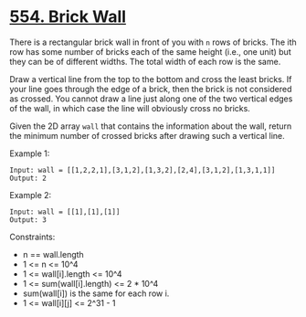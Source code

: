 # [554. Brick Wall](https://leetcode.com/problems/brick-wall/)

There is a rectangular brick wall in front of you with `n` rows of bricks. The ith row has some number of bricks each of the same height (i.e., one unit) but they can be of different widths. The total width of each row is the same.

Draw a vertical line from the top to the bottom and cross the least bricks. If your line goes through the edge of a brick, then the brick is not considered as crossed. You cannot draw a line just along one of the two vertical edges of the wall, in which case the line will obviously cross no bricks.

Given the 2D array `wall` that contains the information about the wall, return the minimum number of crossed bricks after drawing such a vertical line.

 

Example 1:

    Input: wall = [[1,2,2,1],[3,1,2],[1,3,2],[2,4],[3,1,2],[1,3,1,1]]
    Output: 2

Example 2:

    Input: wall = [[1],[1],[1]]
    Output: 3
 

Constraints:

* n == wall.length
* 1 <= n <= 10^4
* 1 <= wall[i].length <= 10^4
* 1 <= sum(wall[i].length) <= 2 * 10^4
* sum(wall[i]) is the same for each row i.
* 1 <= wall[i][j] <= 2^31 - 1